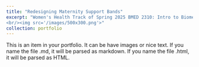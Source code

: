 ```yaml
---
title: "Redesigning Maternity Support Bands"
excerpt: "Women's Health Track of Spring 2025 BMED 2310: Intro to Biomedical Engineering Design, focusing on alleviating discomfort associated with lower back pain during pregnancy with a team of 4 others. My first in-class in-depth exposure to the FDA medical device evaluation process.
<br/><img src='/images/500x300.png'>"
collection: portfolio
---
```


This is an item in your portfolio. It can be have images or nice text. If you name the file .md, it will be parsed as markdown. If you name the file .html, it will be parsed as HTML. 
